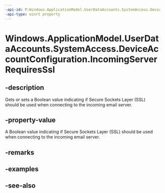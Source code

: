 ```yaml
---
-api-id: P:Windows.ApplicationModel.UserDataAccounts.SystemAccess.DeviceAccountConfiguration.IncomingServerRequiresSsl
-api-type: winrt property
---
```


<!-- Property syntax
public bool IncomingServerRequiresSsl { get;  set; }
-->

# Windows.ApplicationModel.UserDataAccounts.SystemAccess.DeviceAccountConfiguration.IncomingServerRequiresSsl

## -description
Gets or sets a Boolean value indicating if Secure Sockets Layer (SSL) should be used when connecting to the incoming email server.

## -property-value
A Boolean value indicating if Secure Sockets Layer (SSL) should be used when connecting to the incoming email server.

## -remarks

## -examples

## -see-also
